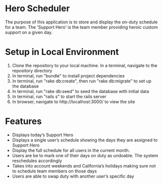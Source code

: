 # Hero Scheduler

The purpose of this application is to store and display the on-duty schedule for a team. The 'Support Hero' is the team member providing heroic custom support on a given day.

# Setup in Local Environment

1. Clone the repository to your local machine. In a terminal, navigate to the repository directory
2. In terminal, run "bundle" to install project dependencies
3. In terminal, run "rake db:create", then run "rake db:migrate" to set up the database
4. In terminal, run "rake db:seed" to seed the database with initial data
5. In terminal, run "rails s" to start the rails server
6. In browser, navigate to http://localhost:3000/ to view the site

# Features

  - Displays today’s Support Hero
  - Displays a single user’s schedule showing the days they are assigned to Support Hero
  - Display the full schedule for all users in the current month.
  - Users are be to mark one of their days on duty as undoable. The system reschedules accordingly
  - Takes into account weekends and California’s holidays making sure not to schedule team members on those days
  - Users are able to swap duty with another user’s specific day

